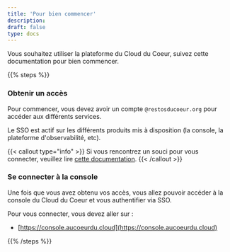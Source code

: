 ```yaml
---
title: 'Pour bien commencer'
description:
draft: false
type: docs
---
```


Vous souhaitez utiliser la plateforme du Cloud du Coeur, suivez cette documentation pour bien commencer.

{{% steps %}}

### Obtenir un accès

Pour commencer, vous devez avoir un compte `@restosducoeur.org` pour accéder aux différents services.

Le SSO est actif sur les différents produits mis à disposition (la console, la plateforme d'observabilité, etc).

{{< callout type="info" >}}
  Si vous rencontrez un souci pour vous connecter, veuillez lire [cette documentation](/doc/aide/).
{{< /callout >}}

### Se connecter à la console

Une fois que vous avez obtenu vos accès, vous allez pouvoir accéder à la console du Cloud du Coeur et vous authentifier via SSO.

Pour vous connecter, vous devez aller sur :

- [https://console.aucoeurdu.cloud](https://console.aucoeurdu.cloud)

{{% /steps %}}
